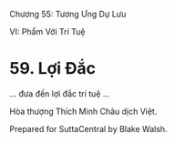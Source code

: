  

Chương 55: Tương Ưng Dự Lưu

VI: Phẩm Với Trí Tuệ

# 59\. Lợi Ðắc

… đưa đến lợi đắc trí tuệ …

Hòa thượng Thích Minh Châu dịch Việt.

Prepared for SuttaCentral by Blake Walsh.